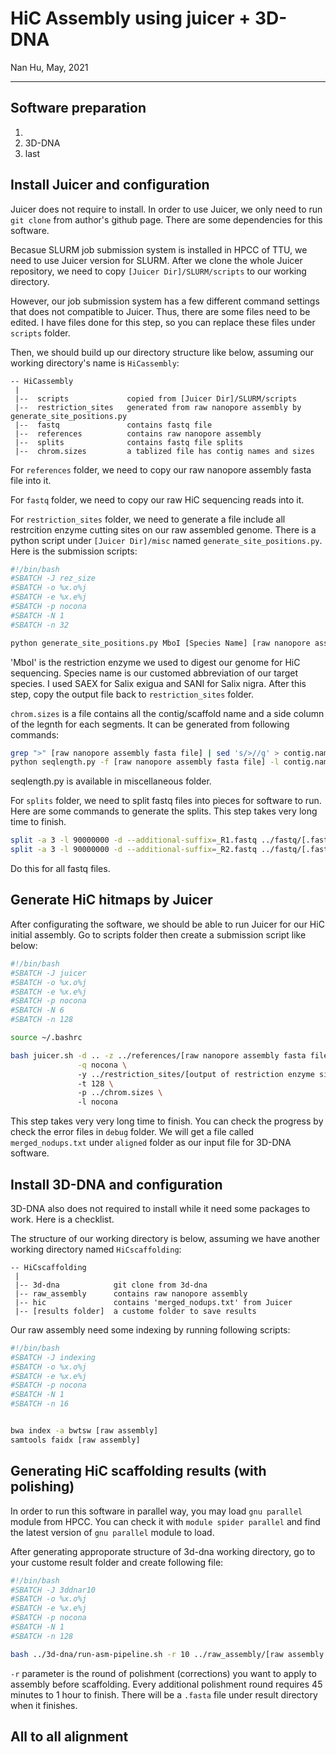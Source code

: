 # HiC Assembly using juicer + 3D-DNA
Nan Hu, May, 2021

---

## Software preparation
1. [Juicer]:https://github.com/aidenlab/juicer
2. 3D-DNA
3. last

## Install Juicer and configuration
Juicer does not require to install. In order to use Juicer, we only need to run `git clone` from author's github page. There are some dependencies for this software.

Becasue SLURM job submission system is installed in HPCC of TTU, we need to use Juicer version for SLURM. After we clone the whole Juicer repository, we need to copy `[Juicer Dir]/SLURM/scripts` to our working directory.

However, our job submission system has a few different command settings that does not compatible to Juicer. Thus, there are some files need to be edited. I have files done for this step, so you can replace these files under `scripts` folder.

Then, we should build up our directory structure like below, assuming our working directory's name is `HiCassembly`:
```
-- HiCassembly
 |
 |--  scripts             copied from [Juicer Dir]/SLURM/scripts
 |--  restriction_sites   generated from raw nanopore assembly by generate_site_positions.py
 |--  fastq               contains fastq file
 |--  references          contains raw nanopore assembly
 |--  splits              contains fastq file splits
 |--  chrom.sizes         a tablized file has contig names and sizes
```
For `references` folder, we need to copy our raw nanopore assembly fasta file into it.

For `fastq` folder, we need to copy our raw HiC sequencing reads into it.

For `restriction_sites` folder, we need to generate a file include all restrcition enzyme cutting sites on our raw assembled genome. There is a python script under `[Juicer Dir]/misc` named `generate_site_positions.py`. Here is the submission scripts:
```bash
#!/bin/bash
#SBATCH -J rez_size
#SBATCH -o %x.o%j
#SBATCH -e %x.e%j
#SBATCH -p nocona
#SBATCH -N 1
#SBATCH -n 32

python generate_site_positions.py MboI [Species Name] [raw nanopore assembly fasta file]

```
'MboI' is the restriction enzyme we used to digest our genome for HiC sequencing. Species name is our customed abbreviation of our target species. I used SAEX for Salix exigua and SANI for Salix nigra. After this step, copy the output file back to `restriction_sites` folder.

`chrom.sizes` is a file contains all the contig/scaffold name and a side column of the legnth for each segments. It can be generated from following commands:
```bash
grep ">" [raw nanopore assembly fasta file] | sed 's/>//g' > contig.namelist
python seqlength.py -f [raw nanopore assembly fasta file] -l contig.namelist > [output file name]

```
seqlength.py is available in miscellaneous folder.

For `splits` folder, we need to split fastq files into pieces for software to run. Here are some commands to generate the splits. This step takes very long time to finish.
```bash
split -a 3 -l 90000000 -d --additional-suffix=_R1.fastq ../fastq/[.fastq files]
split -a 3 -l 90000000 -d --additional-suffix=_R2.fastq ../fastq/[.fastq files]

```
Do this for all fastq files.

## Generate HiC hitmaps by Juicer

After configurating the software, we should be able to run Juicer for our HiC initial assembly. Go to scripts folder then create a submission script like below:
```bash
#!/bin/bash
#SBATCH -J juicer
#SBATCH -o %x.o%j
#SBATCH -e %x.e%j
#SBATCH -p nocona
#SBATCH -N 6
#SBATCH -n 128

source ~/.bashrc

bash juicer.sh -d .. -z ../references/[raw nanopore assembly fasta file] \
               -q nocona \ 
               -y ../restriction_sites/[output of restriction enzyme sites] \ 
               -t 128 \ 
               -p ../chrom.sizes \ 
               -l nocona

```
This step takes very very long time to finish. You can check the progress by check the error files in `debug` folder. We will get a file called `merged_nodups.txt` under `aligned` folder as our input file for 3D-DNA software.

## Install 3D-DNA and configuration
3D-DNA also does not required to install while it need some packages to work. Here is a checklist.

The structure of our working directory is below, assuming we have another working directory named `HiCscaffolding`:
```
-- HiCscaffolding
 |
 |-- 3d-dna            git clone from 3d-dna
 |-- raw_assembly      contains raw nanopore assembly 
 |-- hic               contains 'merged_nodups.txt' from Juicer
 |-- [results folder]  a custome folder to save results
```
Our raw assembly need some indexing by running following scripts:
```bash
#!/bin/bash
#SBATCH -J indexing
#SBATCH -o %x.o%j
#SBATCH -e %x.e%j
#SBATCH -p nocona
#SBATCH -N 1
#SBATCH -n 16


bwa index -a bwtsw [raw assembly] 
samtools faidx [raw assembly] 
```

## Generating HiC scaffolding results (with polishing)
In order to run this software in parallel way, you may load `gnu parallel` module from HPCC. You can check it with `module spider parallel` and find the latest version of `gnu parallel` module to load.

After generating approporate structure of 3d-dna working directory, go to your custome result folder and create following file:
```bash
#!/bin/bash
#SBATCH -J 3ddnar10
#SBATCH -o %x.o%j
#SBATCH -e %x.e%j
#SBATCH -p nocona
#SBATCH -N 1
#SBATCH -n 128

bash ../3d-dna/run-asm-pipeline.sh -r 10 ../raw_assembly/[raw assembly fasta] ../hic/merged_nodups.txt

```
`-r` parameter is the round of polishment (corrections) you want to apply to assembly before scaffolding. Every additional polishment round requires 45 minutes to 1 hour to finish. There will be a `.fasta` file under result directory when it finishes.

## All to all alignment

